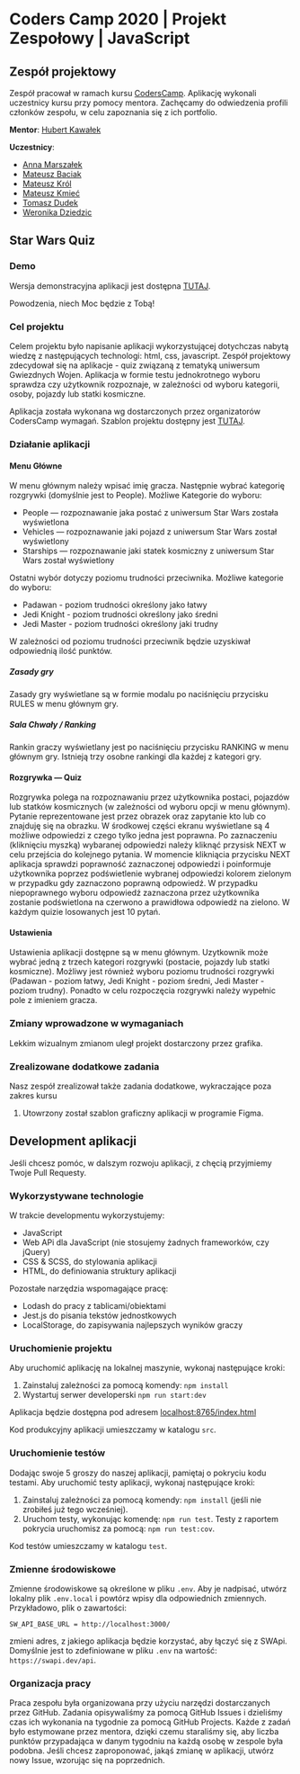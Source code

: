 # Coders Camp 2020 | Projekt Zespołowy | JavaScript

## Zespół projektowy

Zespół pracował w ramach kursu [CodersCamp](https://coderscamp.pl/).
Aplikację wykonali uczestnicy kursu przy pomocy mentora.
Zachęcamy do odwiedzenia profili członków zespołu, w celu zapoznania się z ich portfolio.

**Mentor**: [Hubert Kawałek](https://github.com/htk4)

**Uczestnicy**:

-   [Anna Marszałek](https://github.com/Ania-Em)
-   [Mateusz Baciak](https://github.com/bat098)
-   [Mateusz Król](https://github.com/KrolMateusz)
-   [Mateusz Kmieć](https://github.com/Haivex)
-   [Tomasz Dudek](https://github.com/dudeek)
-   [Weronika Dziedzic](https://github.com/blackrabbit2)

## Star Wars Quiz

<!--- TODO: dodać gif działającej aplikacji -->

### Demo

Wersja demonstracyjna aplikacji jest dostępna [TUTAJ](https://coderscamp2020-hk.github.io/CodersCamp2020.Project.JavaScript.StarWarsQuiz/index.html).

Powodzenia, niech Moc będzie z Tobą!

### Cel projektu

Celem projektu było napisanie aplikacji wykorzystującej dotychczas nabytą wiedzę z następujących technologi: html, css, javascript.
Zespół projektowy zdecydował się na aplikacje - quiz związaną z tematyką uniwersum Gwiezdnych Wojen. Aplikacja w formie testu jednokrotnego wyboru sprawdza czy użytkownik rozpoznaje, w zależności od wyboru kategorii, osoby, pojazdy lub statki kosmiczne.

Aplikacja została wykonana wg dostarczonych przez organizatorów CodersCamp wymagań.
Szablon projektu dostępny jest [TUTAJ](https://github.com/CodersCamp2020/CodersCamp2020.Project.JavaScript.StarWarsQuiz/).

### Działanie aplikacji

#### Menu Główne

W menu głównym należy wpisać imię gracza. Następnie wybrać kategorię rozgrywki (domyślnie jest to People). Możliwe Kategorie do wyboru:

-   People — rozpoznawanie jaka postać z uniwersum Star Wars została wyświetlona
-   Vehicles — rozpoznawanie jaki pojazd z uniwersum Star Wars został wyświetlony
-   Starships — rozpoznawanie jaki statek kosmiczny z uniwersum Star Wars został wyświetlony

Ostatni wybór dotyczy poziomu trudności przeciwnika. Możliwe kategorie do wyboru:

-   Padawan - poziom trudności określony jako łatwy
-   Jedi Knight - poziom trudności określony jako średni
-   Jedi Master - poziom trudności określony jaki trudny

W zależności od poziomu trudności przeciwnik będzie uzyskiwał odpowiednią ilość punktów.

##### Zasady gry

Zasady gry wyświetlane są w formie modalu po naciśnięciu przycisku RULES w menu głównym gry.

##### Sala Chwały / Ranking

Rankin graczy wyświetlany jest po naciśnięciu przycisku RANKING w menu głównym gry.
Istnieją trzy osobne rankingi dla każdej z kategori gry.

#### Rozgrywka — Quiz

Rozgrywka polega na rozpoznawaniu przez użytkownika postaci, pojazdów lub statków kosmicznych (w zależności od wyboru opcji w menu głównym). Pytanie reprezentowane jest przez obrazek oraz zapytanie kto lub co znajduję się na obrazku. W środkowej części ekranu wyświetlane są 4 możliwe odpowiedzi z czego tylko jedna jest poprawna. Po zaznaczeniu (kliknięciu myszką) wybaranej odpowiedzi należy kliknąć przysisk NEXT w celu przejścia do kolejnego pytania. W momencie klikniącia przycisku NEXT aplikacja sprawdzi poprawność zaznaczonej odpowiedzi i poinformuje użytkownika poprzez podświetlenie wybranej odpowiedzi kolorem zielonym w przypadku gdy zaznaczono poprawną odpowiedź. W przypadku niepoprawnego wyboru odpowiedź zaznaczona przez użytkownika zostanie podświetlona na czerwono a prawidłowa odpowiedź na zielono. W każdym quizie losowanych jest 10 pytań.

#### Ustawienia

Ustawienia aplikacji dostępne są w menu głównym. Uzytkownik może wybrać jedną z trzech kategori rozgrywki (postacie, pojazdy lub statki kosmiczne). Możliwy jest również wyboru poziomu trudności rozgrywki (Padawan - poziom łatwy, Jedi Knight - poziom średni, Jedi Master - poziom trudny). Ponadto w celu rozpoczęcia rozgrywki należy wypełnic pole z imieniem gracza.

### Zmiany wprowadzone w wymaganiach

Lekkim wizualnym zmianom uległ projekt dostarczony przez grafika.

### Zrealizowane dodatkowe zadania

Nasz zespół zrealizował także zadania dodatkowe, wykraczające poza zakres kursu

1. Utowrzony został szablon graficzny aplikacji w programie Figma.

## Development aplikacji

Jeśli chcesz pomóc, w dalszym rozwoju aplikacji, z chęcią przyjmiemy Twoje Pull Requesty.

### Wykorzystywane technologie

W trakcie developmentu wykorzystujemy:

-   JavaScript
-   Web APi dla JavaScript (nie stosujemy żadnych frameworków, czy jQuery)
-   CSS & SCSS, do stylowania aplikacji
-   HTML, do definiowania struktury aplikacji

Pozostałe narzędzia wspomagające pracę:

-   Lodash do pracy z tablicami/obiektami
-   Jest.js do pisania tekstów jednostkowych
-   LocalStorage, do zapisywania najlepszych wyników graczy

### Uruchomienie projektu

Aby uruchomić aplikację na lokalnej maszynie, wykonaj następujące kroki:

1. Zainstaluj zależności za pomocą komendy: `npm install`
2. Wystartuj serwer developerski `npm run start:dev`

Aplikacja będzie dostępna pod adresem [localhost:8765/index.html](http://localhost:8765/index.html)

Kod produkcyjny aplikacji umieszczamy w katalogu `src`.

### Uruchomienie testów

Dodając swoje 5 groszy do naszej aplikacji, pamiętaj o pokryciu kodu testami.
Aby uruchomić testy aplikacji, wykonaj następujące kroki:

1. Zainstaluj zależności za pomocą komendy: `npm install` (jeśli nie zrobiłeś już tego wcześniej).
1. Uruchom testy, wykonując komendę: `npm run test`. Testy z raportem pokrycia uruchomisz za pomocą: `npm run test:cov`.

Kod testów umieszczamy w katalogu `test`.

### Zmienne środowiskowe

Zmienne środowiskowe są określone w pliku `.env`.
Aby je nadpisać, utwórz lokalny plik `.env.local` i powtórz wpisy dla odpowiednich zmiennych.
Przykładowo, plik o zawartości:

```.env
SW_API_BASE_URL = http://localhost:3000/
```

zmieni adres, z jakiego aplikacja będzie korzystać, aby łączyć się z SWApi. Domyślnie jest to zdefiniowane w pliku `.env` na wartość: `https://swapi.dev/api`.

### Organizacja pracy

Praca zespołu była organizowana przy użyciu narzędzi dostarczanych przez GitHub.
Zadania opisywaliśmy za pomocą GitHub Issues i dzieliśmy czas ich wykonania na tygodnie za pomocą GitHub Projects.
Każde z zadań było estymowane przez mentora, dzięki czemu staraliśmy się, aby liczba punktów przypadająca w danym tygodniu na każdą osobę w zespole była podobna.
Jeśli chcesz zaproponować, jakąś zmianę w aplikacji, utwórz nowy Issue, wzorując się na poprzednich.
